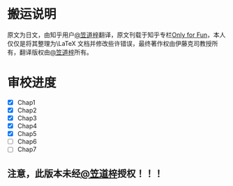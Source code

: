 # 搬运说明

原文为日文，由知乎用户[@笠道梓](https://www.zhihu.com/people/wo-bei-56)翻译，原文刊载于知乎专栏[Only for Fun](https://www.zhihu.com/column/c_1245739225699885056)，本人仅仅是将其整理为\LaTeX 文档并修改些许错误，最终著作权由伊藤克司教授所有，翻译版权由[@笠道梓](https://www.zhihu.com/people/wo-bei-56)所有。

# 审校进度

- [x] Chap1
- [x] Chap2
- [x] Chap3
- [x] Chap4
- [x] Chap5
- [ ] Chap6
- [ ] Chap7

## 注意，此版本未经[@笠道梓](https://www.zhihu.com/people/wo-bei-56)授权！！！